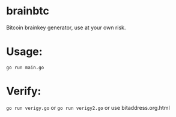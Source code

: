 # brainbtc
Bitcoin brainkey generator, use at your own risk.
# Usage:
`go run main.go`
# Verify:
`go run verigy.go`
or `go run verigy2.go` 
or use bitaddress.org.html
